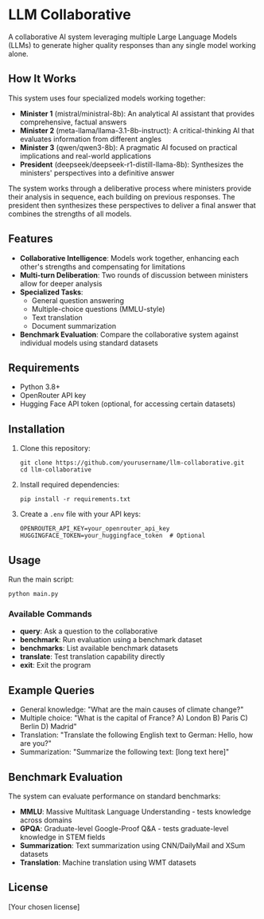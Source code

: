 # LLM Collaborative

A collaborative AI system leveraging multiple Large Language Models (LLMs) to generate higher quality responses than any single model working alone.

## How It Works

This system uses four specialized models working together:

- **Minister 1** (mistral/ministral-8b): An analytical AI assistant that provides comprehensive, factual answers
- **Minister 2** (meta-llama/llama-3.1-8b-instruct): A critical-thinking AI that evaluates information from different angles
- **Minister 3** (qwen/qwen3-8b): A pragmatic AI focused on practical implications and real-world applications
- **President** (deepseek/deepseek-r1-distill-llama-8b): Synthesizes the ministers' perspectives into a definitive answer

The system works through a deliberative process where ministers provide their analysis in sequence, each building on previous responses. The president then synthesizes these perspectives to deliver a final answer that combines the strengths of all models.

## Features

- **Collaborative Intelligence**: Models work together, enhancing each other's strengths and compensating for limitations
- **Multi-turn Deliberation**: Two rounds of discussion between ministers allow for deeper analysis
- **Specialized Tasks**:
  - General question answering
  - Multiple-choice questions (MMLU-style)
  - Text translation
  - Document summarization
- **Benchmark Evaluation**: Compare the collaborative system against individual models using standard datasets

## Requirements

- Python 3.8+
- OpenRouter API key
- Hugging Face API token (optional, for accessing certain datasets)

## Installation

1. Clone this repository:
   ```
   git clone https://github.com/yourusername/llm-collaborative.git
   cd llm-collaborative
   ```

2. Install required dependencies:
   ```
   pip install -r requirements.txt
   ```

3. Create a `.env` file with your API keys:
   ```
   OPENROUTER_API_KEY=your_openrouter_api_key
   HUGGINGFACE_TOKEN=your_huggingface_token  # Optional
   ```

## Usage

Run the main script:
```
python main.py
```

### Available Commands

- **query**: Ask a question to the collaborative
- **benchmark**: Run evaluation using a benchmark dataset
- **benchmarks**: List available benchmark datasets
- **translate**: Test translation capability directly
- **exit**: Exit the program

## Example Queries

- General knowledge: "What are the main causes of climate change?"
- Multiple choice: "What is the capital of France? A) London B) Paris C) Berlin D) Madrid"
- Translation: "Translate the following English text to German: Hello, how are you?"
- Summarization: "Summarize the following text: [long text here]"

## Benchmark Evaluation

The system can evaluate performance on standard benchmarks:

- **MMLU**: Massive Multitask Language Understanding - tests knowledge across domains
- **GPQA**: Graduate-level Google-Proof Q&A - tests graduate-level knowledge in STEM fields
- **Summarization**: Text summarization using CNN/DailyMail and XSum datasets
- **Translation**: Machine translation using WMT datasets

## License

[Your chosen license] 